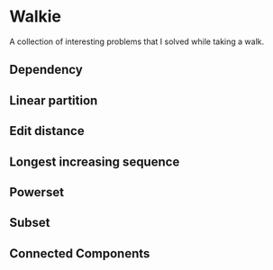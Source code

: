 # Walkie

A collection of interesting problems that I solved while taking a walk.

## Dependency

## Linear partition

## Edit distance

## Longest increasing sequence

## Powerset

## Subset

## Connected Components
